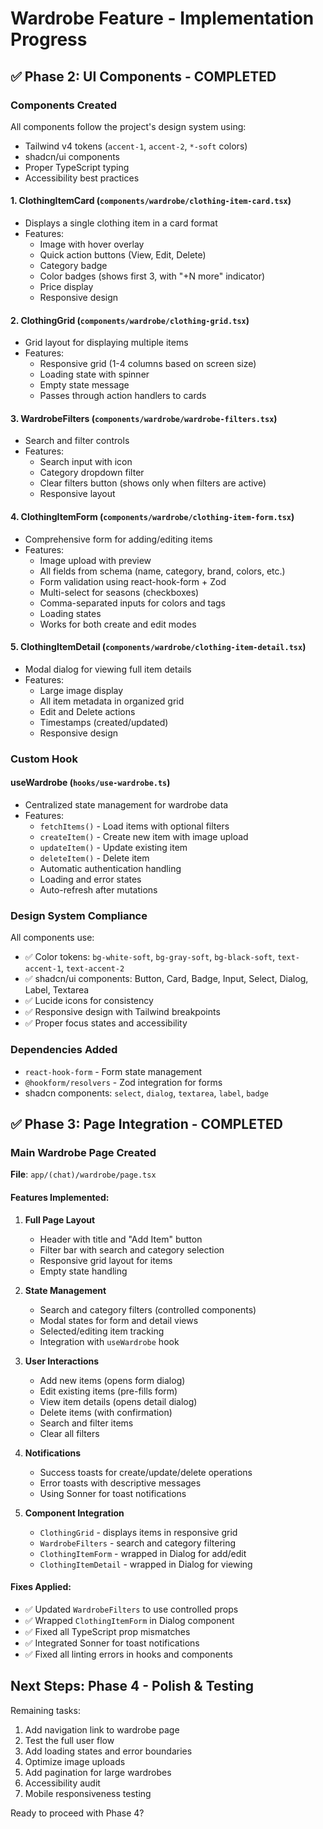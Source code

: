 # Wardrobe Feature - Implementation Progress

## ✅ Phase 2: UI Components - COMPLETED

### Components Created

All components follow the project's design system using:
- Tailwind v4 tokens (`accent-1`, `accent-2`, `*-soft` colors)
- shadcn/ui components
- Proper TypeScript typing
- Accessibility best practices

#### 1. **ClothingItemCard** (`components/wardrobe/clothing-item-card.tsx`)
- Displays a single clothing item in a card format
- Features:
  - Image with hover overlay
  - Quick action buttons (View, Edit, Delete)
  - Category badge
  - Color badges (shows first 3, with "+N more" indicator)
  - Price display
  - Responsive design

#### 2. **ClothingGrid** (`components/wardrobe/clothing-grid.tsx`)
- Grid layout for displaying multiple items
- Features:
  - Responsive grid (1-4 columns based on screen size)
  - Loading state with spinner
  - Empty state message
  - Passes through action handlers to cards

#### 3. **WardrobeFilters** (`components/wardrobe/wardrobe-filters.tsx`)
- Search and filter controls
- Features:
  - Search input with icon
  - Category dropdown filter
  - Clear filters button (shows only when filters are active)
  - Responsive layout

#### 4. **ClothingItemForm** (`components/wardrobe/clothing-item-form.tsx`)
- Comprehensive form for adding/editing items
- Features:
  - Image upload with preview
  - All fields from schema (name, category, brand, colors, etc.)
  - Form validation using react-hook-form + Zod
  - Multi-select for seasons (checkboxes)
  - Comma-separated inputs for colors and tags
  - Loading states
  - Works for both create and edit modes

#### 5. **ClothingItemDetail** (`components/wardrobe/clothing-item-detail.tsx`)
- Modal dialog for viewing full item details
- Features:
  - Large image display
  - All item metadata in organized grid
  - Edit and Delete actions
  - Timestamps (created/updated)
  - Responsive design

### Custom Hook

#### **useWardrobe** (`hooks/use-wardrobe.ts`)
- Centralized state management for wardrobe data
- Features:
  - `fetchItems()` - Load items with optional filters
  - `createItem()` - Create new item with image upload
  - `updateItem()` - Update existing item
  - `deleteItem()` - Delete item
  - Automatic authentication handling
  - Loading and error states
  - Auto-refresh after mutations

### Design System Compliance

All components use:
- ✅ Color tokens: `bg-white-soft`, `bg-gray-soft`, `bg-black-soft`, `text-accent-1`, `text-accent-2`
- ✅ shadcn/ui components: Button, Card, Badge, Input, Select, Dialog, Label, Textarea
- ✅ Lucide icons for consistency
- ✅ Responsive design with Tailwind breakpoints
- ✅ Proper focus states and accessibility

### Dependencies Added
- `react-hook-form` - Form state management
- `@hookform/resolvers` - Zod integration for forms
- shadcn components: `select`, `dialog`, `textarea`, `label`, `badge`

## ✅ Phase 3: Page Integration - COMPLETED

### Main Wardrobe Page Created

**File**: `app/(chat)/wardrobe/page.tsx`

#### Features Implemented:
1. **Full Page Layout**
   - Header with title and "Add Item" button
   - Filter bar with search and category selection
   - Responsive grid layout for items
   - Empty state handling

2. **State Management**
   - Search and category filters (controlled components)
   - Modal states for form and detail views
   - Selected/editing item tracking
   - Integration with `useWardrobe` hook

3. **User Interactions**
   - Add new items (opens form dialog)
   - Edit existing items (pre-fills form)
   - View item details (opens detail dialog)
   - Delete items (with confirmation)
   - Search and filter items
   - Clear all filters

4. **Notifications**
   - Success toasts for create/update/delete operations
   - Error toasts with descriptive messages
   - Using Sonner for toast notifications

5. **Component Integration**
   - `ClothingGrid` - displays items in responsive grid
   - `WardrobeFilters` - search and category filtering
   - `ClothingItemForm` - wrapped in Dialog for add/edit
   - `ClothingItemDetail` - wrapped in Dialog for viewing

#### Fixes Applied:
- ✅ Updated `WardrobeFilters` to use controlled props
- ✅ Wrapped `ClothingItemForm` in Dialog component
- ✅ Fixed all TypeScript prop mismatches
- ✅ Integrated Sonner for toast notifications
- ✅ Fixed all linting errors in hooks and components

## Next Steps: Phase 4 - Polish & Testing

Remaining tasks:
1. Add navigation link to wardrobe page
2. Test the full user flow
3. Add loading states and error boundaries
4. Optimize image uploads
5. Add pagination for large wardrobes
6. Accessibility audit
7. Mobile responsiveness testing

Ready to proceed with Phase 4?
